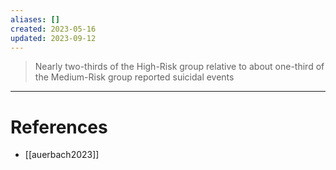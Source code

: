 ```yaml
---
aliases: []
created: 2023-05-16
updated: 2023-09-12
---
```


> Nearly two-thirds of the High-Risk group relative to about one-third of the Medium-Risk group reported suicidal events

---
# References
* [[auerbach2023]]